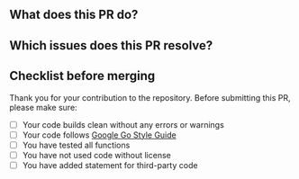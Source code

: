 ## What does this PR do?



## Which issues does this PR resolve?



## Checklist before merging

Thank you for your contribution to the repository. 
Before submitting this PR, please make sure:

- [ ] Your code builds clean without any errors or warnings
- [ ] Your code follows [Google Go Style Guide](https://google.github.io/styleguide/go/)
- [ ] You have tested all functions
- [ ] You have not used code without license
- [ ] You have added statement for third-party code
